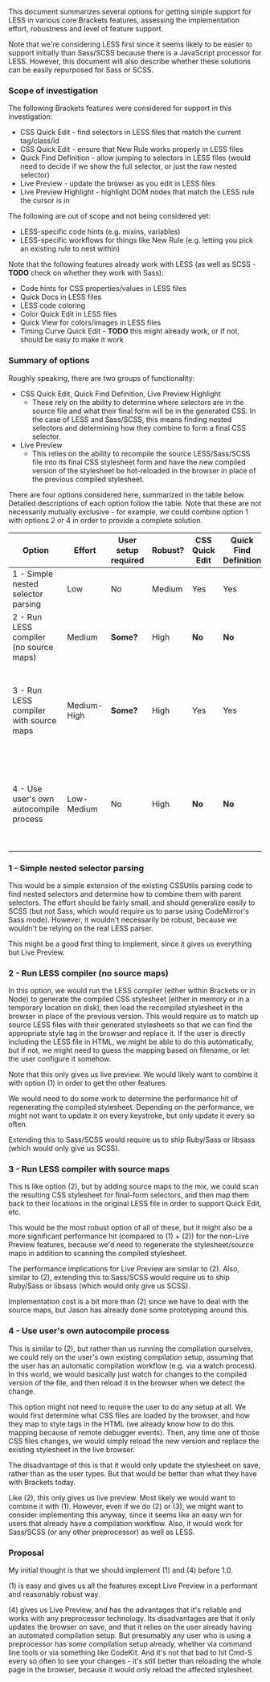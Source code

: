 This document summarizes several options for getting simple support for LESS in various core Brackets features, assessing the implementation effort, robustness and level of feature support.

Note that we're considering LESS first since it seems likely to be easier to support initially than Sass/SCSS because there is a JavaScript processor for LESS. However, this document will also describe whether these solutions can be easily repurposed for Sass or SCSS.

### Scope of investigation

The following Brackets features were considered for support in this investigation:

* CSS Quick Edit - find selectors in LESS files that match the current tag/class/id
* CSS Quick Edit - ensure that New Rule works properly in LESS files
* Quick Find Definition - allow jumping to selectors in LESS files (would need to decide if we show the full selector, or just the raw nested selector)
* Live Preview - update the browser as you edit in LESS files
* Live Preview Highlight - highlight DOM nodes that match the LESS rule the cursor is in

The following are out of scope and not being considered yet:

* LESS-specific code hints (e.g. mixins, variables)
* LESS-specific workflows for things like New Rule (e.g. letting you pick an existing rule to nest within)

Note that the following features already work with LESS (as well as SCSS - **TODO** check on whether they work with Sass):

* Code hints for CSS properties/values in LESS files
* Quick Docs in LESS files
* LESS code coloring
* Color Quick Edit in LESS files
* Quick View for colors/images in LESS files
* Timing Curve Quick Edit - **TODO** this might already work, or if not, should be easy to make it work

### Summary of options

Roughly speaking, there are two groups of functionality:

* CSS Quick Edit, Quick Find Definition, Live Preview Highlight
    * These rely on the ability to determine where selectors are in the source file and what their final form will be in the generated CSS. In the case of LESS and Sass/SCSS, this means finding nested selectors and determining how they combine to form a final CSS selector.
* Live Preview
    * This relies on the ability to recompile the source LESS/Sass/SCSS file into its final CSS stylesheet form and have the new compiled version of the stylesheet be hot-reloaded in the browser in place of the previous compiled stylesheet.

There are four options considered here, summarized in the table below. Detailed descriptions of each option follow the table. Note that these are not necessarily mutually exclusive - for example, we could combine option 1 with options 2 or 4 in order to provide a complete solution.

| Option | Effort | User setup required | Robust? | CSS Quick Edit | Quick Find Definition | Live Preview | Live Preview Highlight | Extends to Sass/SCSS? | Notes |
| ------ | ------ | ------------------- | ------- | -------------- | --------------------- | ------------ | ---------------------- | --------------------- | ----- |
| 1 - Simple nested selector parsing | Low | No | Medium | Yes | Yes | **No** | Yes | Yes (SCSS); Sass would be nontrivial work | |
| 2 - Run LESS compiler (no source maps) | Medium | **Some?** | High | **No** | **No** | Yes | **No** | Would require libsass/ruby for SCSS | Would likely combine this with (1) |
| 3 - Run LESS compiler with source maps | Medium-High | **Some?** | High | Yes | Yes | Yes | Yes | Would require libsass/ruby for SCSS | Likely slower than option (2), but would be guaranteed to give correct results. |
| 4 - Use user's own autocompile process | Low-Medium | No | High | **No** | **No** | Yes | **No** | Yes | Would likely combine this with (1). Could provide it as an alternative to (2)/(3). |

### 1 - Simple nested selector parsing

This would be a simple extension of the existing CSSUtils parsing code to find nested selectors and determine how to combine them with parent selectors. The effort should be fairly small, and should generalize easily to SCSS (but not Sass, which would require us to parse using CodeMirror's Sass mode). However, it wouldn't necessarily be robust, because we wouldn't be relying on the real LESS parser.

This might be a good first thing to implement, since it gives us everything but Live Preview.

### 2 - Run LESS compiler (no source maps)

In this option, we would run the LESS compiler (either within Brackets or in Node) to generate the compiled CSS stylesheet (either in memory or in a temporary location on disk), then load the recompiled stylesheet in the browser in place of the previous version. This would require us to match up source LESS files with their generated stylesheets so that we can find the appropriate style tag in the browser and replace it. If the user is directly including the LESS file in HTML, we might be able to do this automatically, but if not, we might need to guess the mapping based on filename, or let the user configure it somehow.

Note that this only gives us live preview. We would likely want to combine it with option (1) in order to get the other features.

We would need to do some work to determine the performance hit of regenerating the compiled stylesheet. Depending on the performance, we might not want to update it on every keystroke, but only update it every so often.

Extending this to Sass/SCSS would require us to ship Ruby/Sass or libsass (which would only give us SCSS).

### 3 - Run LESS compiler with source maps

This is like option (2), but by adding source maps to the mix, we could scan the resulting CSS stylesheet for final-form selectors, and then map them back to their locations in the original LESS file in order to support Quick Edit, etc.

This would be the most robust option of all of these, but it might also be a more significant performance hit (compared to (1) + (2)) for the non-Live Preview features, because we'd need to regenerate the stylesheet/source maps in addition to scanning the compiled stylesheet.

The performance implications for Live Preview are similar to (2). Also, similar to (2), extending this to Sass/SCSS would require us to ship Ruby/Sass or libsass (which would only give us SCSS).

Implementation cost is a bit more than (2) since we have to deal with the source maps, but Jason has already done some prototyping around this.

### 4 - Use user's own autocompile process

This is similar to (2), but rather than us running the compilation ourselves, we could rely on the user's own existing compilation setup, assuming that the user has an automatic compilation workflow (e.g. via a watch process). In this world, we would basically just watch for changes to the compiled version of the file, and then reload it in the browser when we detect the change.

This option might not need to require the user to do any setup at all. We would first determine what CSS files are loaded by the browser, and how they map to style tags in the HTML (we already know how to do this mapping because of remote debugger events). Then, any time one of those CSS files changes, we would simply reload the new version and replace the existing stylesheet in the live browser.

The disadvantage of this is that it would only update the stylesheet on save, rather than as the user types. But that would be better than what they have with Brackets today.

Like (2), this only gives us live preview. Most likely we would want to combine it with (1). However, even if we do (2) or (3), we might want to consider implementing this anyway, since it seems like an easy win for users that already have a compilation workflow. Also, it would work for Sass/SCSS (or any other preprocessor) as well as LESS.

### Proposal

My initial thought is that we should implement (1) and (4) before 1.0. 

(1) is easy and gives us all the features except Live Preview in a performant and reasonably robust way. 

(4) gives us Live Preview, and has the advantages that it's reliable and works with any preprocessor technology. Its disadvantages are that it only updates the browser on save, and that it relies on the user already having an automated compilation setup. But presumably any user who is using a preprocessor has *some* compilation setup already, whether via command line tools or via something like CodeKit. And it's not that bad to hit Cmd-S every so often to see your changes - it's still better than reloading the whole page in the browser, because it would only reload the affected stylesheet.

